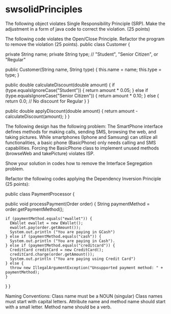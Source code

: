 # swsolidPrinciples
The following object violates Single Responsibility Principle (SRP). Make the adjustment in a form of java code to correct the violation. (25 points)

The following code violates the Open/Close Principle.  Refactor the program to remove the violation (25 points). 
public class Customer {

  private String name;
  private String type; // "Student", "Senior Citizen", or "Regular"

  public Customer(String name, String type) {
    this.name = name;
    this.type = type;
  }

  public double calculateDiscount(double amount) {
    if (type.equalsIgnoreCase("Student")) {
      return amount * 0.05;
    } else if (type.equalsIgnoreCase("Senior Citizen")) {
      return amount * 0.10;
    } else {
      return 0.0; // No discount for Regular
    }
  }

  public double applyDiscount(double amount) {
    return amount - calculateDiscount(amount);
  }
}

The following design has the following problem:
The SmartPhone interface defines methods for making calls, sending SMS, browsing the web, and taking pictures.
While  smartphones (Iphone and Samsung) can utilize all functionalities, a basic phone (BasicPhone) only needs calling and SMS capabilities.
Forcing the BasicPhone class to implement unused methods (browseWeb and takePicture) violates ISP. 


Show your solution in codes how to remove the Interface Segregation problem. 

Refactor the following codes applying the Dependency Inversion Principle (25 points):

public class PaymentProcessor {

  public void processPayment(Order order) {
    String paymentMethod = order.getPaymentMethod();

    if (paymentMethod.equals("ewallet")) {
      EWallet ewallet = new EWallet();
      ewallet.pay(order.getAmount());
      System.out.println ("You are paying in GCash")
    } else if (paymentMethod.equals("cash")) {
      System.out.println ("You are paying in Cash").
    } else if (paymentMethod.equals("creditcard")) {
      CreditCard creditCard = new CreditCard();
      creditCard.charge(order.getAmount());
      System.out.println ("You are paying using Credit Card")
    } else {
      throw new IllegalArgumentException("Unsupported payment method: " + paymentMethod);
    }

  }
}

Naming Conventions:
Class name must be a NOUN (singular)
Class names must start with capital letters.
Attribute name and method name should start with a small letter.
Method name should be a verb.
